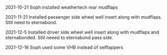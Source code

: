 2021-10-21
Soph installed weathertech rear mudflaps

2021-11-21
Installed passenger side wheel well insert along with mudflaps.  Still need to eternabond.

2021-12-5
Installed driver side wheel well insert along with mudflaps and eternabonded.  Still neeed to eternabond pass side.

2021-12-16
Soph used some VHB instead of selftappers 